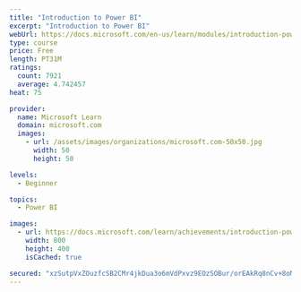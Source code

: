 ```yaml
---
title: "Introduction to Power BI"
excerpt: "Introduction to Power BI"
webUrl: https://docs.microsoft.com/en-us/learn/modules/introduction-power-bi/
type: course
price: Free
length: PT31M
ratings:
  count: 7921
  average: 4.742457
heat: 75

provider:
  name: Microsoft Learn
  domain: microsoft.com
  images:
    - url: /assets/images/organizations/microsoft.com-50x50.jpg
      width: 50
      height: 50

levels:
  - Beginner

topics:
  - Power BI

images:
  - url: https://docs.microsoft.com/learn/achievements/introduction-power-bi-social.png
    width: 800
    height: 400
    isCached: true

secured: "xzSutpVxZOuzfcSB2CMr4jkDua3o6mVdPxvz9EOzSOBur/orEAkRq8nCv+8oMyoJNU6VWWO0BRscRZ+72nn63Ypm5cwzxqXZHCxI7F7b/VVLTIxz1bvOcxajMvXruUVjaUejmfrydCt8wsTz15Rzv8RL45AmnqQYtM74VleIkwU6sR9iVHKmiILMJVltJCt7BQhw2gUa4RMP+tPg+1705Vldz4wjgyLI9a61Gd46Bdw4yyBJdQ1GepQ8CzG8wAUEfRclsOOJl3TnbE61FIi3CD6KqQuCZWvzQPWUITHmWTl+aHzDDscbHgJgox8kz9AmUf7Jnog2FtomT1cZ9FzDI6igj9gedUL/p8ub5l6xDrzLuSxoy38Q2KJZDJft72xlWomhIkLr0fab1iIrWQ9hCmJO5EINMraZG4rGs/GPXWo=;hr3ZJuJmdOI4tVxd8PuG1g=="
---
```


